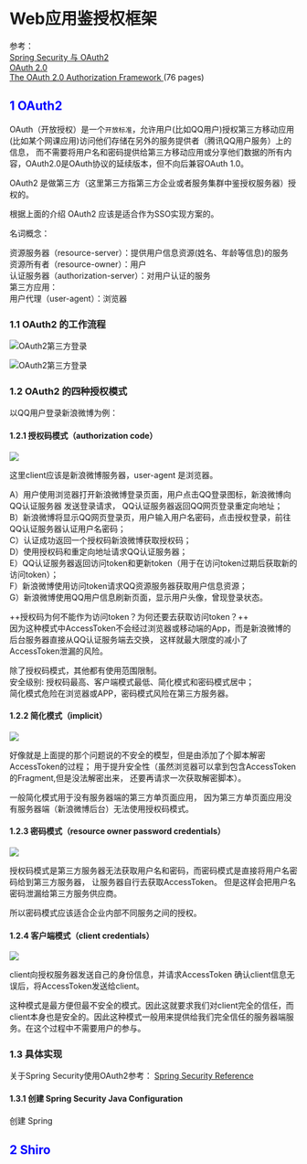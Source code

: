 # Web应用鉴授权框架

参考：  
[Spring Security 与 OAuth2](https://www.jianshu.com/p/68f22f9a00ee)  
[OAuth 2.0](https://oauth.net/2/)  
[The OAuth 2.0 Authorization Framework
](https://tools.ietf.org/html/rfc6749) (76 pages)

## <font color="blue">1 OAuth2</font>

OAuth（开放授权）是一个`开放标准`，允许用户(比如QQ用户)授权第三方移动应用(比如某个网课应用)访问他们存储在另外的服务提供者（腾讯QQ用户服务）上的信息，
而不需要将用户名和密码提供给第三方移动应用或分享他们数据的所有内容，OAuth2.0是OAuth协议的延续版本，但不向后兼容OAuth 1.0。

OAuth2 是做第三方（这里第三方指第三方企业或者服务集群中鉴授权服务器）授权的。

根据上面的介绍 OAuth2 应该是适合作为SSO实现方案的。


名词概念：

资源服务器（resource-server）：提供用户信息资源(姓名、年龄等信息)的服务  
资源所有者（resource-owner）：用户  
认证服务器（authorization-server）：对用户认证的服务  
第三方应用：  
用户代理（user-agent）：浏览器


### 1.1 OAuth2 的工作流程

![OAuth2第三方登录](https://upload-images.jianshu.io/upload_images/9434708-ccd365e0a1ae9d7e.png?imageMogr2/auto-orient/)

![OAuth2第三方登录](https://ss1.baidu.com/6ONXsjip0QIZ8tyhnq/it/u=2005963405,1223119627&fm=173&app=49&f=JPEG?w=640&h=446&s=449A4C3211DE61C8547140DE0200C0B2)

### 1.2 OAuth2 的四种授权模式

以QQ用户登录新浪微博为例：

#### 1.2.1 授权码模式（authorization code）
   
![](https://ss1.baidu.com/6ONXsjip0QIZ8tyhnq/it/u=3360499339,3703041730&fm=173&app=49&f=JPEG?w=640&h=443&s=E6F1E27E110A454B4E5454CE0000D0B3)

这里client应该是新浪微博服务器，user-agent 是浏览器。

A）用户使用浏览器打开新浪微博登录页面，用户点击QQ登录图标，新浪微博向 QQ认证服务器 发送登录请求，
    QQ认证服务器返回QQ网页登录重定向地址；  
B）新浪微博将显示QQ网页登录页，用户输入用户名密码，点击授权登录，前往QQ认证服务器认证用户名密码；  
C）认证成功返回一个授权码新浪微博获取授权码；  
D）使用授权码和重定向地址请求QQ认证服务器；  
E）QQ认证服务器返回访问token和更新token（用于在访问token过期后获取新的访问token）；  
F）新浪微博使用访问token请求QQ资源服务器获取用户信息资源；  
G）新浪微博使用QQ用户信息刷新页面，显示用户头像，曾现登录状态。   
     
++授权码为何不能作为访问token？为何还要去获取访问token？++   
因为这种模式中AccessToken不会经过浏览器或移动端的App，而是新浪微博的后台服务器直接从QQ认证服务端去交换，
这样就最大限度的减小了AccessToken泄漏的风险。
  
除了授权码模式，其他都有使用范围限制。  
安全级别: 授权码最高、客户端模式最低、简化模式和密码模式居中；  
简化模式危险在浏览器或APP，密码模式风险在第三方服务器。  
  
#### 1.2.2 简化模式（implicit）

![](https://ss0.baidu.com/6ONWsjip0QIZ8tyhnq/it/u=1094957589,2534791990&fm=173&app=49&f=JPEG?w=640&h=547&s=BD0A777E190EC44D1C75F5CE0000C0B3)

好像就是上面提的那个问题说的不安全的模型，但是由添加了个脚本解密AccessToken的过程；
用于提升安全性（虽然浏览器可以拿到包含AccessToken的Fragment,但是没法解密出来，
还要再请求一次获取解密脚本）。

一般简化模式用于没有服务器端的第三方单页面应用，
因为第三方单页面应用没有服务器端（新浪微博后台）无法使用授权码模式。

#### 1.2.3 密码模式（resource owner password credentials）

![](https://ss1.baidu.com/6ONXsjip0QIZ8tyhnq/it/u=890485039,2872359714&fm=173&app=49&f=JPEG?w=640&h=325&s=B55A657F3D1A4C4D18DD89DB0000C0B2)

授权码模式是第三方服务器无法获取用户名和密码，而密码模式是直接将用户名密码给到第三方服务器，
让服务器自行去获取AccessToken。
但是这样会把用户名密码泄漏给第三方服务供应商。

所以密码模式应该适合企业内部不同服务之间的授权。

#### 1.2.4 客户端模式（client credentials）

![](https://ss1.baidu.com/6ONXsjip0QIZ8tyhnq/it/u=2824142023,4194952714&fm=173&app=49&f=JPEG?w=640&h=146&s=E6F3E27ECFE64D2010FDA1DA000080B1)

client向授权服务器发送自己的身份信息，并请求AccessToken
确认client信息无误后，将AccessToken发送给client。

这种模式是最方便但最不安全的模式。因此这就要求我们对client完全的信任，而client本身也是安全的。因此这种模式一般用来提供给我们完全信任的服务器端服务。在这个过程中不需要用户的参与。

### 1.3 具体实现

关于Spring Security使用OAuth2参考：
[Spring Security Reference](https://docs.spring.io/spring-security/site/docs/5.1.6.RELEASE/reference/htmlsingle)

#### 1.3.1 创建 Spring Security Java Configuration

创建 Spring


## <font color="blue">2 Shiro</font>
